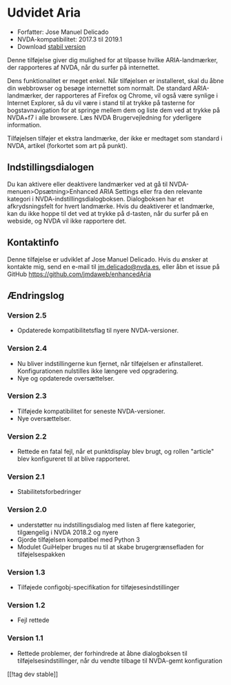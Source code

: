 # Udvidet Aria #

* Forfatter: Jose Manuel Delicado
* NVDA-kompatibilitet: 2017.3 til 2019.1
* Download [stabil version][1]

Denne tilføjelse giver dig mulighed for at tilpasse hvilke ARIA-landmærker,
der rapporteres af NVDA, når du surfer på internettet.

Dens funktionalitet er meget enkel. Når tilføjelsen er installeret, skal du
åbne din webbrowser og besøge internettet som normalt. De standard
ARIA-landmærker, der rapporteres af Firefox og Chrome, vil også være synlige
i Internet Explorer, så du vil være i stand til at trykke på tasterne for
bogstavnavigation for at springe mellem dem og liste dem ved at trykke på
NVDA+f7 i alle browsere. Læs NVDA Brugervejledning for yderligere
information.

Tilføjelsen tilføjer et ekstra landmærke, der ikke er medtaget som standard
i NVDA, artikel (forkortet som art på punkt).

## Indstillingsdialogen

Du kan aktivere eller deaktivere landmærker ved at gå til
NVDA-menuen>Opsætning>Enhanced ARIA Settings eller fra den relevante
kategori i NVDA-indstillingsdialogboksen. Dialogboksen har et
afkrydsningsfelt for hvert landmærke. Hvis du deaktiverer et landmærke, kan
du ikke hoppe til det ved at trykke på d-tasten, når du surfer på en
webside, og NVDA vil ikke rapportere det.

## Kontaktinfo

Denne tilføjelse er udviklet af Jose Manuel Delicado. Hvis du ønsker at
kontakte mig, send en e-mail til jm.delicado@nvda.es, eller åbn et issue på
GitHub https://github.com/jmdaweb/enhancedAria

## Ændringslog

### Version 2.5

* Opdaterede kompatibilitetsflag til nyere NVDA-versioner.

### Version 2.4

* Nu bliver indstillingerne kun fjernet, når tilføjelsen er
  afinstalleret. Konfigurationen nulstilles ikke længere ved opgradering.
* Nye og opdaterede oversættelser.

### Version 2.3

* Tilføjede kompatibilitet for seneste NVDA-versioner.
* Nye oversættelser.

### Version 2.2

* Rettede en fatal fejl, når et punktdisplay blev brugt, og rollen "article"
  blev konfigureret til at blive rapporteret.

### Version 2.1

* Stabilitetsforbedringer

### Version 2.0

* understøtter nu indstillingsdialog med listen af flere kategorier,
  tilgængelig i NVDA 2018.2 og nyere
* Gjorde tilføjelsen kompatibel med Python 3
* Modulet GuiHelper bruges nu til at skabe brugergrænsefladen for
  tilføjelsespakken

### Version 1.3

* Tilføjede configobj-specifikation for tilføjesesindstillinger

### Version 1.2

* Fejl rettede

### Version 1.1

* Rettede problemer, der forhindrede at åbne dialogboksen til
  tilføjelsesindstillinger, når du vendte tilbage til NVDA-gemt
  konfiguration

[[!tag dev stable]]

[1]: https://addons.nvda-project.org/files/get.php?file=earia
